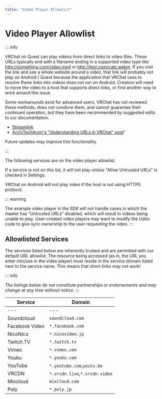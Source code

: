 ```yaml
---
title: "Video Player Allowlist"
---
```


# Video Player Allowlist

::: info

VRChat on Quest can play videos from direct links to video files. These URLs typically end with a filename ending in a supported video type like http://something.com/video.mp4 or http://test.com/cats.webm. If you visit the link and see a whole website around a video, that link will probably not play on Android / Quest because the application that VRChat uses to resolve these links into videos does not run on Android.  Creators will need to move the video to a host that supports direct links, or find another way to work around this issue.

Some workarounds exist for advanced users. VRChat has not reviewed these methods, does not condone them, and cannot guarantee their continued operation, but they have been recommended by suggested edits to our documentation.

* [Streamlink](https://streamlink.github.io)
* [ArchiTechAnon's "Understanding URLs in VRChat" post](https://ask.vrchat.com/t/protv-by-architechanon-usage-guides-and-walkthroughs/7029/11)"

Future updates may improve this functionality.

:::

The following services are on the video player allowlist.

If a service is not on this list, it will not play unless "Allow Untrusted URLs" is checked in Settings.

VRChat on Android will not play video if the host is not using HTTPS protocol.

::: warning

The example video player in the SDK will not handle cases in which the master has "Untrusted URLs" disabled, which will result in videos being unable to play. User-created video players may want to modify the Udon code to give sync ownership to the user requesting the video.
:::

## Allowlisted Services
The services listed below are inherently trusted and are permitted with our default URL allowlist. The resource being accessed (as in, the URL you enter into/use in the video player) must reside in the service domain listed next to the service name. This means that short-links may not work!

::: info

*The listings below do not constitute partnerships or endorsements and may change at any time without notice*.
:::

| Service        | Domain                         |
| -------------- | ------------------------------ |
| ---            | ---                            |
| Soundcloud     | `soundcloud.com`               |
| Facebook Video | `*.facebook.com`               |
| NicoNico       | `*.nicovideo.jp`               |
| Twitch.TV      | `*.twitch.tv`                  |
| Vimeo          | `*.vimeo.com`                  |
| Youku          | `*.youku.com`                  |
| YouTube        | `*.youtube.com`,`youtu.be`     |
| VRCDN          | `*.vrcdn.live`,`*.vrcdn.video` |
| Mixcloud       | `mixcloud.com`                 |
| Poly           | `*.poly.jp`                    |
